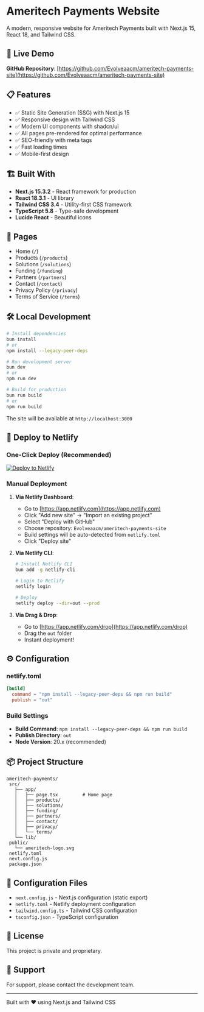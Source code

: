 # Ameritech Payments Website

A modern, responsive website for Ameritech Payments built with Next.js 15, React 18, and Tailwind CSS.

## 🚀 Live Demo

**GitHub Repository**: [https://github.com/Evolveaacm/ameritech-payments-site](https://github.com/Evolveaacm/ameritech-payments-site)

## 📋 Features

- ✅ Static Site Generation (SSG) with Next.js 15
- ✅ Responsive design with Tailwind CSS
- ✅ Modern UI components with shadcn/ui
- ✅ All pages pre-rendered for optimal performance
- ✅ SEO-friendly with meta tags
- ✅ Fast loading times
- ✅ Mobile-first design

## 🏗️ Built With

- **Next.js 15.3.2** - React framework for production
- **React 18.3.1** - UI library
- **Tailwind CSS 3.4** - Utility-first CSS framework
- **TypeScript 5.8** - Type-safe development
- **Lucide React** - Beautiful icons

## 📁 Pages

- Home (`/`)
- Products (`/products`)
- Solutions (`/solutions`)
- Funding (`/funding`)
- Partners (`/partners`)
- Contact (`/contact`)
- Privacy Policy (`/privacy`)
- Terms of Service (`/terms`)

## 🛠️ Local Development

```bash
# Install dependencies
bun install
# or
npm install --legacy-peer-deps

# Run development server
bun dev
# or
npm run dev

# Build for production
bun run build
# or
npm run build
```

The site will be available at `http://localhost:3000`

## 🚀 Deploy to Netlify

### One-Click Deploy (Recommended)

[![Deploy to Netlify](https://www.netlify.com/img/deploy/button.svg)](https://app.netlify.com/start/deploy?repository=https://github.com/Evolveaacm/ameritech-payments-site)

### Manual Deployment

1. **Via Netlify Dashboard**:
   - Go to [https://app.netlify.com](https://app.netlify.com)
   - Click "Add new site" → "Import an existing project"
   - Select "Deploy with GitHub"
   - Choose repository: `Evolveaacm/ameritech-payments-site`
   - Build settings will be auto-detected from `netlify.toml`
   - Click "Deploy site"

2. **Via Netlify CLI**:
   ```bash
   # Install Netlify CLI
   bun add -g netlify-cli
   
   # Login to Netlify
   netlify login
   
   # Deploy
   netlify deploy --dir=out --prod
   ```

3. **Via Drag & Drop**:
   - Go to [https://app.netlify.com/drop](https://app.netlify.com/drop)
   - Drag the `out` folder
   - Instant deployment!

## ⚙️ Configuration

### netlify.toml
```toml
[build]
  command = "npm install --legacy-peer-deps && npm run build"
  publish = "out"
```

### Build Settings
- **Build Command**: `npm install --legacy-peer-deps && npm run build`
- **Publish Directory**: `out`
- **Node Version**: 20.x (recommended)

## 📦 Project Structure

```
ameritech-payments/
 src/
   ├── app/
   │   ├── page.tsx         # Home page
   │   ├── products/
   │   ├── solutions/
   │   ├── funding/
   │   ├── partners/
   │   ├── contact/
   │   ├── privacy/
   │   └── terms/
   └── lib/
 public/
   └── ameritech-logo.svg
 netlify.toml
 next.config.js
 package.json
```

## 🔧 Configuration Files

- `next.config.js` - Next.js configuration (static export)
- `netlify.toml` - Netlify deployment configuration
- `tailwind.config.ts` - Tailwind CSS configuration
- `tsconfig.json` - TypeScript configuration

## 📝 License

This project is private and proprietary.

## 🤝 Support

For support, please contact the development team.

---

Built with ❤️ using Next.js and Tailwind CSS
